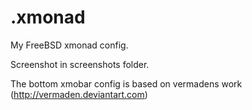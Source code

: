 # .xmonad
My FreeBSD xmonad config.

Screenshot in screenshots folder.

The bottom xmobar config is based on vermadens work (http://vermaden.deviantart.com)


